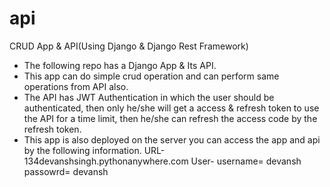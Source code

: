 # api
CRUD App & API(Using Django & Django Rest Framework)

* The following repo has a Django App & Its API.
* This app can do simple crud operation and can perform same operations from API also.
* The API has JWT Authentication in which the user should be authenticated, then only he/she will get a access & refresh token to use the API for a time limit, then he/she can refresh the access code by the refresh token.
* This app is also deployed on the server you can access the app and api by the following information.
URL- 134devanshsingh.pythonanywhere.com
User- username= devansh
      passowrd= devansh
      
